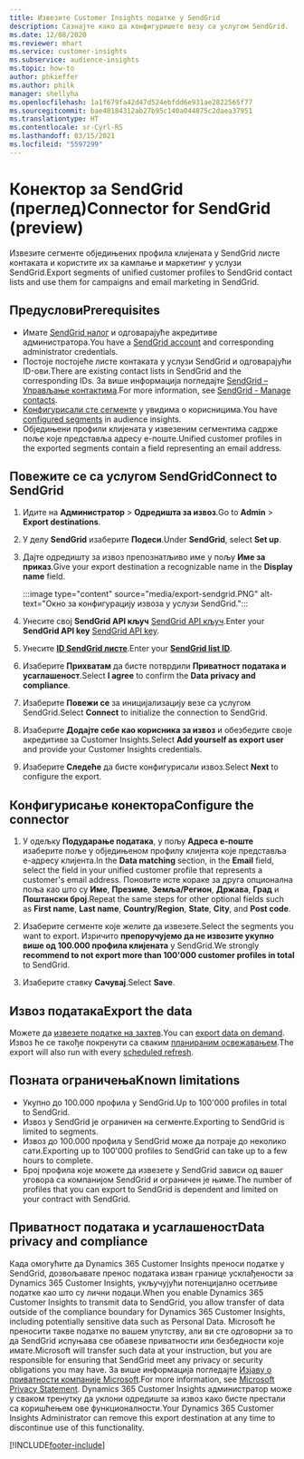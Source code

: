 ```yaml
---
title: Извезите Customer Insights податке у SendGrid
description: Сазнајте како да конфигуришете везу са услугом SendGrid.
ms.date: 12/08/2020
ms.reviewer: mhart
ms.service: customer-insights
ms.subservice: audience-insights
ms.topic: how-to
author: phkieffer
ms.author: philk
manager: shellyha
ms.openlocfilehash: 1a1f679fa42d47d524ebfdd6e931ae2822565f77
ms.sourcegitcommit: bae40184312ab27b95c140a044875c2daea37951
ms.translationtype: HT
ms.contentlocale: sr-Cyrl-RS
ms.lasthandoff: 03/15/2021
ms.locfileid: "5597299"
---
```

# <a name="connector-for-sendgrid-preview"></a><span data-ttu-id="01780-103">Конектор за SendGrid (преглед)</span><span class="sxs-lookup"><span data-stu-id="01780-103">Connector for SendGrid (preview)</span></span>

<span data-ttu-id="01780-104">Извезите сегменте обједињених профила клијената у SendGrid листе контаката и користите их за кампање и маркетинг у услузи SendGrid.</span><span class="sxs-lookup"><span data-stu-id="01780-104">Export segments of unified customer profiles to SendGrid contact lists and use them for campaigns and email marketing in SendGrid.</span></span> 

## <a name="prerequisites"></a><span data-ttu-id="01780-105">Предуслови</span><span class="sxs-lookup"><span data-stu-id="01780-105">Prerequisites</span></span>

-   <span data-ttu-id="01780-106">Имате [SendGrid налог](https://sendgrid.com/) и одговарајуће акредитиве администратора.</span><span class="sxs-lookup"><span data-stu-id="01780-106">You have a [SendGrid account](https://sendgrid.com/) and corresponding administrator credentials.</span></span>
-   <span data-ttu-id="01780-107">Постоје постојеће листе контаката у услузи SendGrid и одговарајући ID-ови.</span><span class="sxs-lookup"><span data-stu-id="01780-107">There are existing contact lists in SendGrid and the corresponding IDs.</span></span> <span data-ttu-id="01780-108">За више информација погледајте [SendGrid – Управљање контактима](https://sendgrid.com/docs/ui/managing-contacts/create-and-manage-contacts/#manage-contacts).</span><span class="sxs-lookup"><span data-stu-id="01780-108">For more information, see [SendGrid - Manage contacts](https://sendgrid.com/docs/ui/managing-contacts/create-and-manage-contacts/#manage-contacts).</span></span>
-   <span data-ttu-id="01780-109">[Конфигурисали сте сегменте](segments.md) у увидима о корисницима.</span><span class="sxs-lookup"><span data-stu-id="01780-109">You have [configured segments](segments.md) in audience insights.</span></span>
-   <span data-ttu-id="01780-110">Обједињени профили клијената у извезеним сегментима садрже поље које представља адресу е-поште.</span><span class="sxs-lookup"><span data-stu-id="01780-110">Unified customer profiles in the exported segments contain a field representing an email address.</span></span>

## <a name="connect-to-sendgrid"></a><span data-ttu-id="01780-111">Повежите се са услугом SendGrid</span><span class="sxs-lookup"><span data-stu-id="01780-111">Connect to SendGrid</span></span>

1. <span data-ttu-id="01780-112">Идите на **Администратор** > **Одредишта за извоз**.</span><span class="sxs-lookup"><span data-stu-id="01780-112">Go to **Admin** > **Export destinations**.</span></span>

1. <span data-ttu-id="01780-113">У делу **SendGrid** изаберите **Подеси**.</span><span class="sxs-lookup"><span data-stu-id="01780-113">Under **SendGrid**, select **Set up**.</span></span>

1. <span data-ttu-id="01780-114">Дајте одредишту за извоз препознатљиво име у пољу **Име за приказ**.</span><span class="sxs-lookup"><span data-stu-id="01780-114">Give your export destination a recognizable name in the **Display name** field.</span></span>

   :::image type="content" source="media/export-sendgrid.PNG" alt-text="Окно за конфигурацију извоза у услузи SendGrid.":::

1. <span data-ttu-id="01780-116">Унесите свој **SendGrid API кључ** [SendGrid API кључ](https://sendgrid.com/docs/ui/account-and-settings/api-keys/).</span><span class="sxs-lookup"><span data-stu-id="01780-116">Enter your **SendGrid API key** [SendGrid API key](https://sendgrid.com/docs/ui/account-and-settings/api-keys/).</span></span>

1. <span data-ttu-id="01780-117">Унесите **[ID SendGrid листе](https://sendgrid.com/docs/ui/managing-contacts/create-and-manage-contacts/#manage-contacts)**.</span><span class="sxs-lookup"><span data-stu-id="01780-117">Enter your **[SendGrid list ID](https://sendgrid.com/docs/ui/managing-contacts/create-and-manage-contacts/#manage-contacts)**.</span></span>

1. <span data-ttu-id="01780-118">Изаберите **Прихватам** да бисте потврдили **Приватност података и усаглашеност**.</span><span class="sxs-lookup"><span data-stu-id="01780-118">Select **I agree** to confirm the **Data privacy and compliance**.</span></span>

1. <span data-ttu-id="01780-119">Изаберите **Повежи се** за иницијализацију везе са услугом SendGrid.</span><span class="sxs-lookup"><span data-stu-id="01780-119">Select **Connect** to initialize the connection to SendGrid.</span></span>

1. <span data-ttu-id="01780-120">Изаберите **Додајте себе као корисника за извоз** и обезбедите своје акредитиве за Customer Insights.</span><span class="sxs-lookup"><span data-stu-id="01780-120">Select **Add yourself as export user** and provide your Customer Insights credentials.</span></span>

1. <span data-ttu-id="01780-121">Изаберите **Следеће** да бисте конфигурисали извоз.</span><span class="sxs-lookup"><span data-stu-id="01780-121">Select **Next** to configure the export.</span></span>

## <a name="configure-the-connector"></a><span data-ttu-id="01780-122">Конфигурисање конектора</span><span class="sxs-lookup"><span data-stu-id="01780-122">Configure the connector</span></span>

1. <span data-ttu-id="01780-123">У одељку **Подударање података**, у пољу **Адреса е-поште** изаберите поље у обједињеном профилу клијента које представља е-адресу клијента.</span><span class="sxs-lookup"><span data-stu-id="01780-123">In the **Data matching** section, in the **Email** field, select the field in your unified customer profile that represents a customer's email address.</span></span> <span data-ttu-id="01780-124">Поновите исте кораке за друга опционална поља као што су **Име**, **Презиме**, **Земља/Регион**, **Држава**, **Град** и **Поштански број**.</span><span class="sxs-lookup"><span data-stu-id="01780-124">Repeat the same steps for other optional fields such as **First name**, **Last name**, **Country/Region**, **State**, **City**, and **Post code**.</span></span>

1. <span data-ttu-id="01780-125">Изаберите сегменте које желите да извезете.</span><span class="sxs-lookup"><span data-stu-id="01780-125">Select the segments you want to export.</span></span> <span data-ttu-id="01780-126">Изричито **препоручујемо да не извозите укупно више од 100.000 профила клијената** у SendGrid.</span><span class="sxs-lookup"><span data-stu-id="01780-126">We strongly **recommend to not export more than 100'000 customer profiles in total** to SendGrid.</span></span> 

1. <span data-ttu-id="01780-127">Изаберите ставку **Сачувај**.</span><span class="sxs-lookup"><span data-stu-id="01780-127">Select **Save**.</span></span>

## <a name="export-the-data"></a><span data-ttu-id="01780-128">Извоз података</span><span class="sxs-lookup"><span data-stu-id="01780-128">Export the data</span></span>

<span data-ttu-id="01780-129">Можете да [извезете податке на захтев](export-destinations.md).</span><span class="sxs-lookup"><span data-stu-id="01780-129">You can [export data on demand](export-destinations.md).</span></span> <span data-ttu-id="01780-130">Извоз ће се такође покренути са сваким [планираним освежавањем](system.md#schedule-tab).</span><span class="sxs-lookup"><span data-stu-id="01780-130">The export will also run with every [scheduled refresh](system.md#schedule-tab).</span></span>

## <a name="known-limitations"></a><span data-ttu-id="01780-131">Позната ограничења</span><span class="sxs-lookup"><span data-stu-id="01780-131">Known limitations</span></span>

- <span data-ttu-id="01780-132">Укупно до 100.000 профила у SendGrid.</span><span class="sxs-lookup"><span data-stu-id="01780-132">Up to 100'000 profiles in total to SendGrid.</span></span>
- <span data-ttu-id="01780-133">Извоз у SendGrid је ограничен на сегменте.</span><span class="sxs-lookup"><span data-stu-id="01780-133">Exporting to SendGrid is limited to segments.</span></span>
- <span data-ttu-id="01780-134">Извоз до 100.000 профила у SendGrid може да потраје до неколико сати.</span><span class="sxs-lookup"><span data-stu-id="01780-134">Exporting up to 100'000 profiles to SendGrid can take up to a few hours to complete.</span></span> 
- <span data-ttu-id="01780-135">Број профила које можете да извезете у SendGrid зависи од вашег уговора са компанијом SendGrid и ограничен је њиме.</span><span class="sxs-lookup"><span data-stu-id="01780-135">The number of profiles that you can export to SendGrid is dependent and limited on your contract with SendGrid.</span></span>

## <a name="data-privacy-and-compliance"></a><span data-ttu-id="01780-136">Приватност података и усаглашеност</span><span class="sxs-lookup"><span data-stu-id="01780-136">Data privacy and compliance</span></span>

<span data-ttu-id="01780-137">Када омогућите да Dynamics 365 Customer Insights преноси податке у SendGrid, дозвољавате пренос података изван границе усклађености за Dynamics 365 Customer Insights, укључујући потенцијално осетљиве податке као што су лични подаци.</span><span class="sxs-lookup"><span data-stu-id="01780-137">When you enable Dynamics 365 Customer Insights to transmit data to SendGrid, you allow transfer of data outside of the compliance boundary for Dynamics 365 Customer Insights, including potentially sensitive data such as Personal Data.</span></span> <span data-ttu-id="01780-138">Microsoft ће преносити такве податке по вашем упутству, али ви сте одговорни за то да SendGrid испуњава све обавезе приватности или безбедности које имате.</span><span class="sxs-lookup"><span data-stu-id="01780-138">Microsoft will transfer such data at your instruction, but you are responsible for ensuring that SendGrid meet any privacy or security obligations you may have.</span></span> <span data-ttu-id="01780-139">За више информација погледајте [Изјаву о приватности компаније Microsoft](https://go.microsoft.com/fwlink/?linkid=396732).</span><span class="sxs-lookup"><span data-stu-id="01780-139">For more information, see [Microsoft Privacy Statement](https://go.microsoft.com/fwlink/?linkid=396732).</span></span>
<span data-ttu-id="01780-140">Dynamics 365 Customer Insights администратор може у сваком тренутку да уклони одредиште за извоз како бисте престали са коришћењем ове функционалности.</span><span class="sxs-lookup"><span data-stu-id="01780-140">Your Dynamics 365 Customer Insights Administrator can remove this export destination at any time to discontinue use of this functionality.</span></span>


[!INCLUDE[footer-include](../includes/footer-banner.md)]
